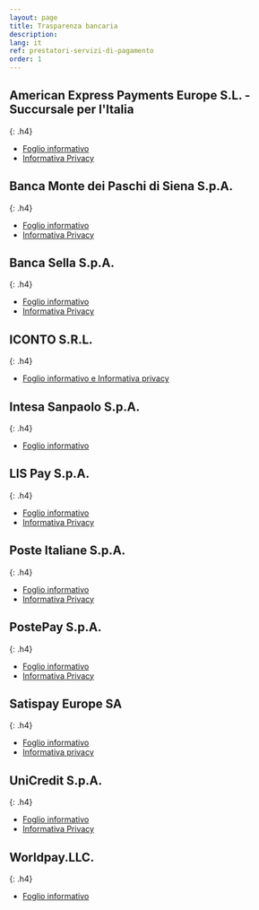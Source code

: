 ```yaml
---
layout: page
title: Trasparenza bancaria
description:
lang: it
ref: prestatori-servizi-di-pagamento
order: 1
---
```


## American Express Payments Europe S.L. - Succursale per l'Italia
{: .h4}


- [Foglio informativo](https://www.americanexpress.com/it/chisiamo/termini-e-condizioni.html)
- [Informativa Privacy](https://www.americanexpress.com/it-it/chi-siamo/legale/centro-di-privacy/dichiarazione-sulla-privacy/)


## Banca Monte dei Paschi di Siena S.p.A.
{: .h4}


- [Foglio informativo](https://www.gruppo.mps.it/ap_trasparenzaweb/Documenti%5C103049466.pdf)
- [Informativa Privacy](https://www.mps.it/static/upload/inf/informativa-privacy-pagopa.pdf)

## Banca Sella S.p.A.
{: .h4}

- [Foglio informativo](https://www.sella.it/SSRDocumentDisplayer?dtdPG=890_00_BSE)
- [Informativa Privacy](https://www.sella.it/-/informativa-sul-trattamento-dei-dati-personali-per-i-servizi-di-pagamento)

## ICONTO S.R.L.
{: .h4}

- [Foglio informativo e Informativa privacy](https://www.iconto.infocamere.it/idpw/info/services-pagoPA)

## Intesa Sanpaolo S.p.A.
{: .h4}

- [Foglio informativo](https://www.intesasanpaolo.com/content/dam/vetrina/trasparenza/it/Documenti/Doc/Pdf/FI/FI-Other/FI-1356.pdf)

## LIS Pay S.p.A.
{: .h4}

- [Foglio informativo](https://www.puntolis.it/content/dam/puntolis/documents/lis-paga/Foglio-Informativo_Tabaccai.pdf)
- [Informativa Privacy](https://puntolis.it/content/dam/puntolis/documents/informative/LISPAY-InformativaPrivacy-ServiziDiPagamento.pdf)

## Poste Italiane S.p.A.
{: .h4}

- [Foglio informativo](https://www.poste.it/resources/bancoposta/pdf/trasparenza/FI_BCCP.pdf)
- [Informativa Privacy](https://www.poste.it/files/1476564312673/Informativa-privacy-Poste-Italiane-e-PostePay-Contitolarita.pdf)

## PostePay S.p.A.
{: .h4}

- [Foglio informativo](https://www.poste.it/resources/bancoposta/pdf/trasparenza/FI_SCT_PP.pdf)
- [Informativa Privacy](https://www.poste.it/files/1476564312673/Informativa-privacy-Poste-Italiane-e-PostePay-Contitolarita.pdf)


## Satispay Europe SA
{: .h4}

- [Foglio informativo](https://static-www-satispay-com.s3.eu-west-1.amazonaws.com/info/scheda+informativa+bollettini_it-it.pdf)
- [Informativa privacy](https://www.satispay.com/it-it/legal-hub/privacy/generale/)

## UniCredit S.p.A.
{: .h4}

- [Foglio informativo](https://trasparenza.unicredit.it/pdfprod/GP19_SERVIZIO+DI+PAGAMENTO+DIGITALE+A+FAVORE+DELLA+PUBBLICAAMMINISTRAZIONE.pdf)
- [Informativa Privacy](https://www.unicredit.it/content/dam/ucpublic/it/footer/doc/privacy/BU2926_IT.pdf)

## Worldpay.LLC.
{: .h4}

- [Foglio informativo](https://assets.ctfassets.net/zhwqbd2ar3b8/1xIywTXPjGMjtjLSHT2I6A/1acc566a6947c35e1ae5bc76d987f6ab/Foglio_Informativo_Worldpay_IT__1_.pdf)